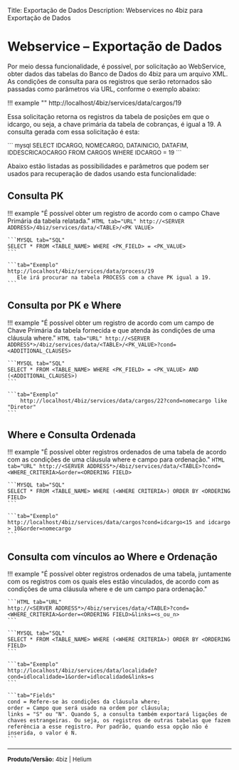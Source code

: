 ﻿Title: Exportação de Dados
Description:  Webservices no 4biz para Exportação de Dados

# Webservice – Exportação de Dados
Por meio dessa funcionalidade, é possível, por solicitação ao WebService, obter dados das tabelas do Banco de Dados do 4biz para um arquivo XML.
As condições de consulta para os registros que serão retornados são passadas como parâmetros via URL, conforme o exemplo abaixo:

!!! example ""
    http://localhost/4biz/services/data/cargos/19  

Essa solicitação retorna os registros da tabela de posições em que o idcargo, ou seja, a chave primária da tabela de cobranças, é igual a 19. A consulta gerada com essa solicitação é esta:  

<font size=2>
``` mysql
 SELECT IDCARGO, NOMECARGO, DATAINICIO, DATAFIM, IDDESCRICAOCARGO FROM CARGOS WHERE IDCARGO = 19  
```
</font>

Abaixo estão listadas as possibilidades e parâmetros que podem ser usados para recuperação de dados usando esta funcionalidade:  

## Consulta PK

!!! example "É possível obter um registro de acordo com o campo Chave Primária da tabela relatada."
	```HTML tab="URL"
 	http://<SERVER ADDRESS>/4biz/services/data/<TABLE>/<PK VALUE>
	```

	```MYSQL tab="SQL"
	SELECT * FROM <TABLE_NAME> WHERE <PK_FIELD> = <PK_VALUE>
	```

	```tab="Exemplo"
	http://localhost/4biz/services/data/process/19
	   Ele irá procurar na tabela PROCESS com a chave PK igual a 19.
	```

## Consulta por PK e Where

!!! example "É possível obter um registro de acordo com um campo de Chave Primária da tabela fornecida e que atenda às condições de uma cláusula where."
	```HTML tab="URL"
 	http://<SERVER ADDRESS*>/4biz/services/data/<TABLE>/<PK_VALUE>?cond=<ADDITIONAL_CLAUSES>
	```

	```MYSQL tab="SQL"
	SELECT * FROM <TABLE_NAME> WHERE <PK_FIELD> = <PK_VALUE> AND (<ADDITIONAL_CLAUSES>)
	```

	```tab="Exemplo"
        http://localhost/4biz/services/data/cargos/22?cond=nomecargo like "Diretor"
	```

## Where e Consulta Ordenada

!!! example "É possível obter registros ordenados de uma tabela de acordo com as condições de uma cláusula where e campo para ordenação."
	```HTML tab="URL"
 	http://<SERVER ADDRESS*>/4biz/services/data/<TABLE>?cond=<WHERE_CRITERIA>&order=<ORDERING FIELD>
	```

	```MYSQL tab="SQL"
	SELECT * FROM <TABLE_NAME> WHERE (<WHERE CRITERIA>) ORDER BY <ORDERING FIELD>
	```

	```tab="Exemplo"
	http://localhost/4biz/services/data/cargos?cond=idcargo<15 and idcargo > 10&order=nomecargo
	```



## Consulta com vínculos ao Where e Ordenação

!!! example "É possível obter registros ordenados de uma tabela, juntamente com os registros com os quais eles estão vinculados, de acordo com as condições de uma cláusula where e de um campo para ordenação."

	```HTML tab="URL"
	http://<SERVER ADDRESS*>/4biz/services/data/<TABLE>?cond=<WHERE_CRITERIA>&order=<ORDERING FIELD>&links=<s_ou_n>
	```

	```MYSQL tab="SQL"
	SELECT * FROM <TABLE_NAME> WHERE (<WHERE CRITERIA>) ORDER BY <ORDERING FIELD>
	```

	```tab="Exemplo"
   	http://localhost/4biz/services/data/localidade?cond=idlocalidade=1&order=idlocalidade&links=s
	```

	```tab="Fields"
	cond = Refere-se às condições da cláusula where;
	order = Campo que será usado na ordem por cláusula;
	links = "S" ou "N". Quando S, a consulta também exportará ligações de chaves estrangeiras. Ou seja, os registros de outras tabelas que fazem referência a esse registro. Por padrão, quando essa opção não é inserida, o valor é N.
	```

<hr>
<font  Size=2><b>Produto/Versão:</b> 4biz | Helium</font> &nbsp; &nbsp;

